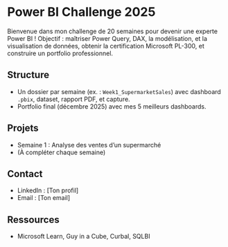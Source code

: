 # Power BI Challenge 2025
Bienvenue dans mon challenge de 20 semaines pour devenir une experte Power BI ! Objectif : maîtriser Power Query, DAX, la modélisation, et la visualisation de données, obtenir la certification Microsoft PL-300, et construire un portfolio professionnel.

## Structure
- Un dossier par semaine (ex. : `Week1_SupermarketSales`) avec dashboard `.pbix`, dataset, rapport PDF, et capture.
- Portfolio final (décembre 2025) avec mes 5 meilleurs dashboards.

## Projets
- Semaine 1 : Analyse des ventes d’un supermarché
- (À compléter chaque semaine)

## Contact
- LinkedIn : [Ton profil]
- Email : [Ton email]

## Ressources
- Microsoft Learn, Guy in a Cube, Curbal, SQLBI